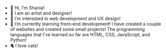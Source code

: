 - 👋 Hi, I’m Shania!
- 🎨 I am an artist and designer!
- 👀 I’m interested in web development and UX design! 
- 🌱 I’m currently learning front-end development! I have created a couple of websites and created some small projects! The programming languages that I've learned so far are HTML, CSS, JavaScript, and Python!
- 🐈 I love cats! 

<!---
chaconshania/chaconshania is a ✨ special ✨ repository because its `README.md` (this file) appears on your GitHub profile.
You can click the Preview link to take a look at your changes.
--->
